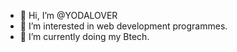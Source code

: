 - 👋 Hi, I’m @YODALOVER
- 👀 I’m interested in web development programmes.
- 🌱 I’m currently doing my Btech.

<!---
YODALOVER/YODALOVER is a ✨ special ✨ repository because its `README.md` (this file) appears on your GitHub profile.
You can click the Preview link to take a look at your changes.
--->
